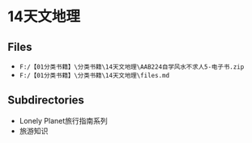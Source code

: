 # 14天文地理

## Files

- `F:/【01分类书籍】\分类书籍\14天文地理\AAB224自学风水不求人5-电子书.zip`
- `F:/【01分类书籍】\分类书籍\14天文地理\files.md`

## Subdirectories

- Lonely Planet旅行指南系列
- 旅游知识
